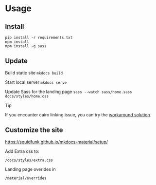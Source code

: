 # Usage

## Install
```
pip install -r requirements.txt
npm install 
npm install -g sass
```

## Update

Build static site
`mkdocs build`

Start local server 
`mkdocs serve`

Update Sass for the landing page
`sass --watch sass/home.sass docs/styles/home.css`

> [!TIP]
> If you encounter cairo linking issue, you can try the [workaround solution](https://github.com/Kozea/cairocffi/issues/28#issuecomment-1173455046).

## Customize the site
https://squidfunk.github.io/mkdocs-material/setup/


Add Extra css to:
```
/docs/styles/extra.css
```

Landing page overides in
```
/material/overrides
```
